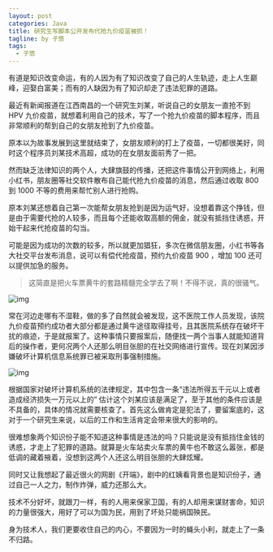 ```yaml
---
layout: post
categories: Java
title: 研究生写脚本公开发布代抢九价疫苗被抓！
tagline: by 子悠
tags: 
  - 子悠
---
```


有道是知识改变命运，有的人因为有了知识改变了自己的人生轨迹，走上人生巅峰，迎娶白富美；而有的人缺因为有了知识却走了违法犯罪的道路。

<!--more-->

最近有新闻报道在江西南昌的一个研究生刘某，听说自己的女朋友一直抢不到 HPV 九价疫苗，就想着利用自己的技术，写了一个抢九价疫苗的脚本程序，而且非常顺利的帮到自己的女朋友抢到了九价疫苗。

原本以为故事发展到这里就结束了，女朋友顺利的打上了疫苗，一切都很美好，同时这个程序员刘某技术高超，成功的在女朋友面前秀了一把。

然而缺乏法律知识的两个人，大肆旗鼓的传播，还把这件事情公开到网络上，利用小红书，朋友圈等社交软件散布自己能代抢九价疫苗的消息，然后通过收取 800 到 1000 不等的费用来帮忙别人进行抢购。

原本刘某还想着自己第一次能帮女朋友抢到是因为运气好，没想着靠这个挣钱，但是由于需要代抢的人较多，而且每个还能收取高额的佣金，就没有抵挡住诱惑，开始干起来代抢疫苗的勾当。

可能是因为成功的次数的较多，所以就更加猖狂，多次在微信朋友圈，小红书等各大社交平台发布消息，说可以有偿代抢疫苗，预约九价疫苗 900 ，增加 100 还可以提供加急的服务。

> 这简直是把火车票黄牛的套路精髓完全学去了啊！不得不说，真的很骚气。



![img](https://inews.gtimg.com/newsapp_bt/0/14439058485/641)



常在河边走哪有不湿鞋，做的多了自然就会被发现，这不医院工作人员发现，该院九价疫苗预约成功者大部分都是通过黄牛途径取得挂号，且其医院系统存在破坏干扰的痕迹，于是就报案了。这种事情只要报案后，随便找一两个当事人就能知道背后的操作者，更何况两个人还那么明目张胆的在社交网络进行宣传。现在刘某因涉嫌破坏计算机信息系统罪已被采取刑事强制措施。



![img](https://inews.gtimg.com/newsapp_bt/0/14439058487/641)



根据国家对破坏计算机系统的法律规定，其中包含一条“违法所得五千元以上或者造成经济损失一万元以上的” 估计这个刘某应该是满足了，至于其他的条件应该是不具备的，具体的情况就需要核查了。首先这么做肯定是犯法了，要留案底的，这对于一个研究生来说，以后的工作和生活肯定会带来很大的影响的。

很难想象两个知识份子能不知道这种事情是违法的吗？只能说是没有抵挡住金钱的诱惑，才走上了犯罪的道路。就算是火车站卖火车票的黄牛也不敢这么嚣张，都是低调的藏着掖着，没想到这两个人还这么明目张胆的大肆炫耀。

同时又让我想起了最近很火的网剧《开端》，剧中的红姨看背景也是知识份子，通过自己一人之力，制作炸弹，威力还那么大。

技术不分好坏，就跟刀一样，有的人用来保家卫国，有的人却用来谋财害命，知识的力量很强大，用好了可以为国为民，用到了坏处只能祸国殃民。

身为技术人，我们更要收住自己的内心，不要因为一时的蝇头小利，就走上了一条不归路。